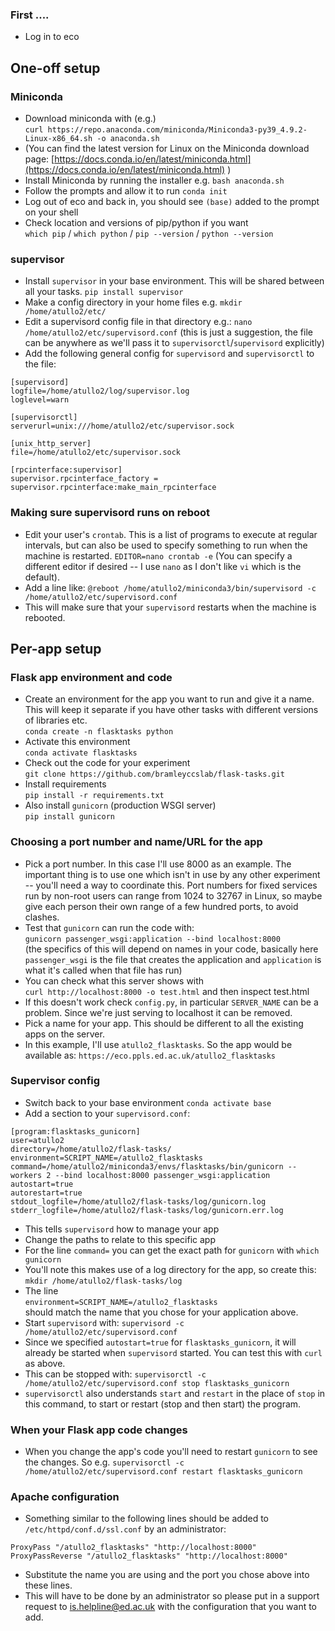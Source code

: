 ### First ....

* Log in to eco

## One-off setup

### Miniconda

* Download miniconda with (e.g.) \
`curl https://repo.anaconda.com/miniconda/Miniconda3-py39_4.9.2-Linux-x86_64.sh -o anaconda.sh`
* (You can find the latest version for Linux on the Miniconda download page: [https://docs.conda.io/en/latest/miniconda.html](https://docs.conda.io/en/latest/miniconda.html) )
* Install Miniconda by running the installer e.g. `bash anaconda.sh`
* Follow the prompts and allow it to run `conda init`
* Log out of eco and back in, you should see `(base)` added to the prompt on your shell
* Check location and versions of pip/python if you want  
  `which pip` / `which python` / `pip --version` / `python --version`
  
### supervisor

* Install `supervisor` in your base environment. This will be shared between all your tasks.
  `pip install supervisor`
* Make a config directory in your home files e.g.
  `mkdir /home/atullo2/etc/`
* Edit a supervisord config file in that directory e.g.:
  `nano /home/atullo2/etc/supervisord.conf`
  (this is just a suggestion, the file can be anywhere as we'll pass it to `supervisorctl`/`supervisord` explicitly)
* Add the following general config for `supervisord` and `supervisorctl` to the file:
```
[supervisord]
logfile=/home/atullo2/log/supervisor.log
loglevel=warn

[supervisorctl]
serverurl=unix:///home/atullo2/etc/supervisor.sock

[unix_http_server]
file=/home/atullo2/etc/supervisor.sock

[rpcinterface:supervisor]
supervisor.rpcinterface_factory = supervisor.rpcinterface:make_main_rpcinterface
```

### Making sure supervisord runs on reboot

* Edit your user's `crontab`. This is a list of programs to execute at regular intervals, but can also be used to specify something to run when the machine is restarted.
 `EDITOR=nano crontab -e`
 (You can specify a different editor if desired -- I use `nano` as I don't like `vi` which is the default).
* Add a line like:
 `@reboot /home/atullo2/miniconda3/bin/supervisord -c /home/atullo2/etc/supervisord.conf`
* This will make sure that your `supervisord` restarts when the machine is rebooted.

## Per-app setup

### Flask app environment and code

* Create an environment for the app you want to run and give it a name. This will keep it separate if you have other tasks with different versions of libraries etc.  
  `conda create -n flasktasks python`
* Activate this environment  
  `conda activate flasktasks`
* Check out the code for your experiment  
  `git clone https://github.com/bramleyccslab/flask-tasks.git`
* Install requirements  
  `pip install -r requirements.txt`
* Also install `gunicorn` (production WSGI server)  
  `pip install gunicorn`
  
### Choosing a port number and name/URL for the app

* Pick a port number. In this case I'll use 8000 as an example. The important thing is to use one which isn't in use by any other experiment -- you'll need a way to coordinate this. Port numbers for fixed services run by non-root users can range from 1024 to 32767 in Linux, so maybe give each person their own range of a few hundred ports, to avoid clashes.
* Test that `gunicorn` can run the code with:  
  `gunicorn passenger_wsgi:application --bind localhost:8000`  
  (the specifics of this will depend on names in your code, basically here `passenger_wsgi` is the file that creates the application and `application` is what it's called when that file has run)
* You can check what this server shows with  
  `curl http://localhost:8000 -o test.html` and then inspect test.html
* If this doesn't work check `config.py`, in particular `SERVER_NAME` can be a problem. Since we're just serving to localhost it can be removed.
* Pick a name for your app. This should be different to all the existing apps on the server.
* In this example, I'll use `atullo2_flasktasks`. So the app would be available as: `https://eco.ppls.ed.ac.uk/atullo2_flasktasks`

### Supervisor config

* Switch back to your base environment
  `conda activate base`
* Add a section to your `supervisord.conf`:
```
[program:flasktasks_gunicorn]
user=atullo2
directory=/home/atullo2/flask-tasks/
environment=SCRIPT_NAME=/atullo2_flasktasks
command=/home/atullo2/miniconda3/envs/flasktasks/bin/gunicorn --workers 2 --bind localhost:8000 passenger_wsgi:application
autostart=true
autorestart=true
stdout_logfile=/home/atullo2/flask-tasks/log/gunicorn.log
stderr_logfile=/home/atullo2/flask-tasks/log/gunicorn.err.log
```
* This tells `supervisord` how to manage your app
* Change the paths to relate to this specific app
* For the line `command=` you can get the exact path for `gunicorn` with
 `which gunicorn`
* You'll note this makes use of a log directory for the app, so create this:
  `mkdir /home/atullo2/flask-tasks/log`
* The line  
  `environment=SCRIPT_NAME=/atullo2_flasktasks`  
  should match the name that you chose for your application above.
* Start `supervisord` with:
  `supervisord -c /home/atullo2/etc/supervisord.conf`
* Since we specified `autostart=true` for `flasktasks_gunicorn`, it will already be started when `supervisord` started. You can test this with `curl` as above.
* This can be stopped with:
`supervisorctl -c /home/atullo2/etc/supervisord.conf stop flasktasks_gunicorn`
* `supervisorctl` also understands `start` and `restart` in the place of `stop` in this command, to start or restart (stop and then start) the program.
  
### When your Flask app code changes

* When you change the app's code you'll need to restart `gunicorn` to see the changes. So e.g. `supervisorctl -c /home/atullo2/etc/supervisord.conf restart flasktasks_gunicorn`

### Apache configuration

* Something similar to the following lines should be added to `/etc/httpd/conf.d/ssl.conf` by an administrator:
```
ProxyPass "/atullo2_flasktasks" "http://localhost:8000"
ProxyPassReverse "/atullo2_flasktasks" "http://localhost:8000"
```
* Substitute the name you are using and the port you chose above into these lines.
* This will have to be done by an administrator so please put in a support request to is.helpline@ed.ac.uk with the configuration that you want to add.
